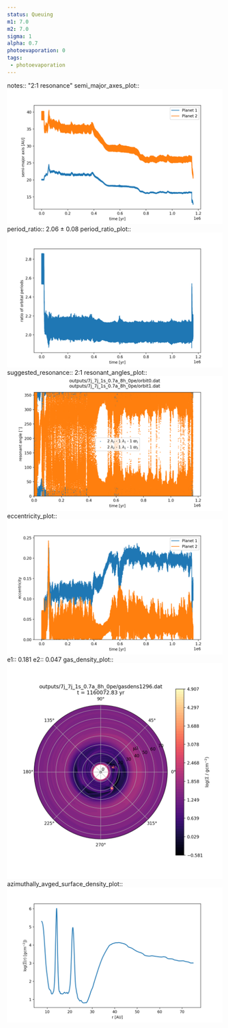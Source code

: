 ```yaml
---
status: Queuing
m1: 7.0
m2: 7.0
sigma: 1
alpha: 0.7
photoevaporation: 0
tags:
 - photoevaporation
---
```


notes:: "2:1 resonance"
semi_major_axes_plot:: ![semi_major_axes_7j_7j_1s_0.7a_8h_0pe.png](plots/semi_major_axes/semi_major_axes_7j_7j_1s_0.7a_8h_0pe.png)
period_ratio:: 2.06 ± 0.08
period_ratio_plot:: ![period_ratio_7j_7j_1s_0.7a_8h_0pe.png](plots/period_ratio/period_ratio_7j_7j_1s_0.7a_8h_0pe.png)
suggested_resonance:: 2:1
resonant_angles_plot:: ![resonant_angles_7j_7j_1s_0.7a_8h_0pe.png](plots/resonant_angles/resonant_angles_7j_7j_1s_0.7a_8h_0pe.png)
eccentricity_plot:: ![eccentricity_7j_7j_1s_0.7a_8h_0pe.png](plots/eccentricity/eccentricity_7j_7j_1s_0.7a_8h_0pe.png)
e1:: 0.181
e2:: 0.047
gas_density_plot:: ![gas_density_7j_7j_1s_0.7a_8h_0pe.png](plots/gas_density/gas_density_7j_7j_1s_0.7a_8h_0pe.png)
azimuthally_avged_surface_density_plot:: ![azimuthally_avged_surface_density_7j_7j_1s_0.7a_8h_0pe.png](plots/azimuthally_avged_surface_density/azimuthally_avged_surface_density_7j_7j_1s_0.7a_8h_0pe.png)
